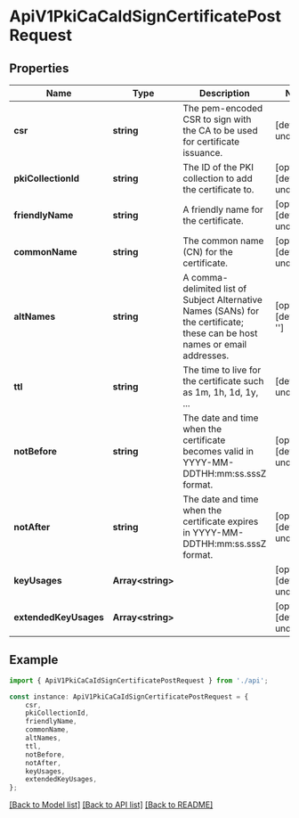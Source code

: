 # ApiV1PkiCaCaIdSignCertificatePostRequest


## Properties

Name | Type | Description | Notes
------------ | ------------- | ------------- | -------------
**csr** | **string** | The pem-encoded CSR to sign with the CA to be used for certificate issuance. | [default to undefined]
**pkiCollectionId** | **string** | The ID of the PKI collection to add the certificate to. | [optional] [default to undefined]
**friendlyName** | **string** | A friendly name for the certificate. | [optional] [default to undefined]
**commonName** | **string** | The common name (CN) for the certificate. | [optional] [default to undefined]
**altNames** | **string** | A comma-delimited list of Subject Alternative Names (SANs) for the certificate; these can be host names or email addresses. | [optional] [default to '']
**ttl** | **string** | The time to live for the certificate such as 1m, 1h, 1d, 1y, ... | [default to undefined]
**notBefore** | **string** | The date and time when the certificate becomes valid in YYYY-MM-DDTHH:mm:ss.sssZ format. | [optional] [default to undefined]
**notAfter** | **string** | The date and time when the certificate expires in YYYY-MM-DDTHH:mm:ss.sssZ format. | [optional] [default to undefined]
**keyUsages** | **Array&lt;string&gt;** |  | [optional] [default to undefined]
**extendedKeyUsages** | **Array&lt;string&gt;** |  | [optional] [default to undefined]

## Example

```typescript
import { ApiV1PkiCaCaIdSignCertificatePostRequest } from './api';

const instance: ApiV1PkiCaCaIdSignCertificatePostRequest = {
    csr,
    pkiCollectionId,
    friendlyName,
    commonName,
    altNames,
    ttl,
    notBefore,
    notAfter,
    keyUsages,
    extendedKeyUsages,
};
```

[[Back to Model list]](../README.md#documentation-for-models) [[Back to API list]](../README.md#documentation-for-api-endpoints) [[Back to README]](../README.md)
